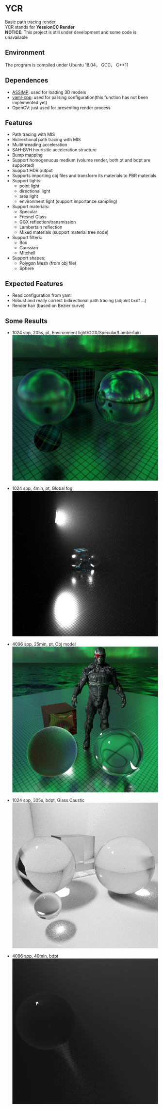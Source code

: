 # YCR
Basic path tracing render\
YCR stands for **YessionCC Render**\
**NOTICE**: This project is still under development and some code is unavailable

## Environment
The program is compiled under Ubuntu 18.04， GCC， C++11

## Dependences
- [ASSIMP](https://www.assimp.org/): used for loading 3D models
- [yaml-cpp](https://github.com/jbeder/yaml-cpp): used for parsing configuration(this function has not been implemented yet)
- OpenCV: just used for presenting render process

## Features
- Path tracing with MIS
- Bidirectional path tracing with MIS
- Multithreading acceleration
- SAH-BVH heurisitic acceleration structure
- Bump mapping
- Support homogenuous medium (volume render, both pt and bdpt are supported)
- Support HDR output
- Supports importing obj files and transform its materials to PBR materials
- Support lights:
  - point light
  - directional light
  - area light
  - environment light (support importance sampling)
- Support materials: 
  - Specular
  - Fresnel Glass
  - GGX reflection/transmission
  - Lambertain reflection
  - Mixed materials (support material tree node)
- Support filters:
  - Box
  - Gaussian
  - Mitchell
- Support shapes:
  - Polygon Mesh (from obj file)
  - Sphere

## Expected Features
- Read configuration from yaml
- Robust and really correct bidirectional path tracing (adjoint bxdf ...)
- Render hair (based on Bezier curve)

## Some Results
- 1024 spp, 205s, pt, Environment light/GGX/Specular/Lambertain
![Ball](/present/ball.jpg "Ball")

- 1024 spp, 4min, pt, Global fog
![Fog](/present/fog.jpg "Fog")

- 4096 spp, 25min, pt, Obj model
![Nano](/present/nano.jpg "Nano")

- 1024 spp, 305s, bdpt, Glass Caustic
![bdpt_glass](/present/res_bdpt1024.jpg "bdpt_glass")

- 4096 spp, 40min, bdpt
![fogbdpt](/present/fogbdpt.jpg "fogbdpt")